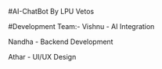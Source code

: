 

#AI-ChatBot
By LPU Vetos

#Development Team:-
Vishnu - AI Integration

Nandha - Backend Development

Athar - UI/UX Design

